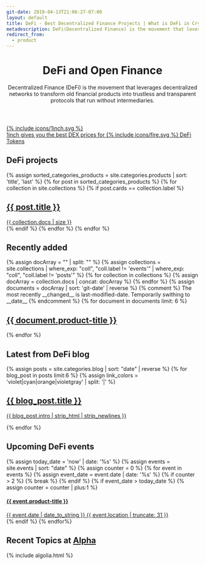 ```yaml
---
git-date: 2019-04-13T21:06:27-07:00
layout: default
title: DeFi - Best Decentralized Finance Projects | What is DeFi in Crypto
metadescription: DeFi(Decentralized Finance) is the movement that leverages decentralized networks to transform old financial products into trustless and transparent protocols.
redirect_from:
  - product
---
```


<aside id='defi-search-fullpage'></aside>

<header class='main-page-header'>
	<h1>DeFi and Open Finance</h1>
	<span>
	Decentralized Finance (DeFi) is the movement that leverages decentralized networks to transform old financial products into trustless and transparent protocols that run without intermediaries.
	</span>
	<div id='defi-search'>
		<div id="search-searchbar"></div>
		<div id='search-powered-by'></div>
		<div class="post-list" id="search-hits">
		</div>
	</div>
</header>

<section class="banner">
<a target="_blank" href="https://1inch.exchange/#/r/0xEbDb626C95a25f4e304336b1adcAd0521a1Bdca1" >
  <div class="banner-content">
    <div class="banner-icon">{% include icons/1inch.svg %}</div>
    <div class="banner-description"><span class="fw-800">1inch</span> gives you the best <span class="separator"></span> DEX prices for {% include icons/fire.svg %}  DeFi Tokens</div>
  </div> </a>
    <div class="circle circle-1"><span class="background"></span><span class="dot"></span></div>
    <div class="circle circle-2"><span class="background"></span><span class="dot"></span></div>
    <div class="circle circle-3"><span class="background"></span><span class="dot"></span></div>
    <div class="circle circle-4"><span class="background"></span><span class="dot"></span></div>
    <div class="circle circle-5"><span class="background"></span><span class="dot"></span></div>
</section>

<section>
  <h2 id="defi_projects" class='recently_added_annotation'>DeFi projects</h2>
  <div class="tiles floating grid">
    {% assign sorted_categories_products = site.categories.products | sort: 'title', 'last' %}
    {% for post in sorted_categories_products %}
      {% for collection in site.collections %}
        {% if post.cards == collection.label %}
          <article class="style{{ forloop.index | random_number: 0, 10 }}">
            <a href="{{ post.url }}">
              <h2>{{ post.title }}</h2>
              <span>{{ collection.docs | size }}</span>
            </a>
          </article>
        {% endif %}
      {% endfor %}
    {% endfor %}
  </div>
</section>

<section>
  <h2 class='recently_added_annotation'>Recently added</h2>
  <div class="tiles grid" id='recently_added_section'>
    {% assign docArray = "" | split: "" %}
    {% assign collections = site.collections | where_exp: "coll", "coll.label != 'events'" | where_exp: "coll", "coll.label != 'posts'"  %}
      {% for collection in collections %}
          {% assign docArray = collection.docs | concat: docArray %}
      {% endfor %}
      {% assign documents = docArray | sort: 'git-date' | reverse %}
    {% comment %} The most recently __changed__ is last-modified-date. Temporarily swithing to __date__ {% endcomment %}
    {% for document in documents limit: 6 %}
      <article>
        <a class='recent_blog_link' href="/product/{{ document.product-title | slugify: 'latin'}}">
          <img class="lazyload" data-src="{{ document.image }}">
          <h2>{{ document.product-title }}</h2>
        </a>
      </article>
    {% endfor %}
  </div>
</section>

<section>
  <h2 class='recently_added_annotation'>Latest from DeFi <span>blog</span></h2>
  <div class='latest_blog_sneak_peak'>
    {% assign posts = site.categories.blog | sort: "date" | reverse  %}
    {% for blog_post in posts limit:6 %}
    {% assign link_colors = 'violet|cyan|orange|violetgray' | split: '|' %}
      <article class='latest_blog_link recent-blog-color_{{ forloop.index | random_item: link_colors }}'>
        <a  href="{{ blog_post.permalink | prepend: '/' }}">
          <h2>{{ blog_post.title }}</h2>
          <p>{{ blog_post.intro | strip_html | strip_newlines }}</p>
        </a>
      </article>
    {% endfor %}
  </div>
</section>

<section>
  <h2 class='recently_added_annotation'>Upcoming DeFi events</h2>
  <div class='upcoming_events_cards'>
  {% assign today_date = 'now' | date: '%s' %}
  {% assign events = site.events | sort: "date" %}
  {% assign counter = 0 %}
  {% for event in events %}
    {% assign event_date = event.date | date: '%s' %}
    {% if counter > 2 %}
      {% break %}
    {% endif %}
    {% if event_date > today_date %}
      {% assign counter = counter | plus:1 %}
      <article>
        <a href='{{event.product-url}}'>
          <img class="lazyload" data-src='{{event.image}}'>
          <div class='event_card_info_part'>
            <h4>{{ event.product-title }}</h4>
            <div class='event_card_details'>
              <date>
                {{ event.date | date_to_string }}
              </date>
              <span> {{ event.location | truncate: 31 }} </span>
            </div>
          </div>
        </a>
      </article>
    {% endif %}
  {% endfor%}
  </div>
</section>

<section>
  <h2 class='recently_added_annotation'>Recent Topics at <a href="https://alpha.defiprime.com/">Alpha</a></h2>
  <div class='latest_alpha'></div>
</section>


{% include algolia.html %}
